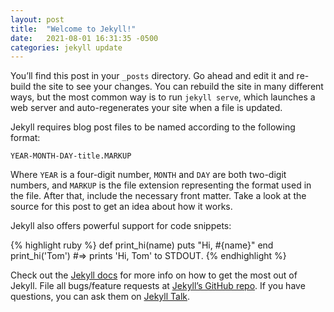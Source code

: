 ```yaml
---
layout: post
title:  "Welcome to Jekyll!"
date:   2021-08-01 16:31:35 -0500
categories: jekyll update
---
```

You’ll find this post in your `_posts` directory. Go ahead and edit it and re-build the site to see your changes. 
You can rebuild the site in many different ways, but the most common way is to run `jekyll serve`, which launches a web 
server and auto-regenerates your site when a file is updated.

Jekyll requires blog post files to be named according to the following format:

`YEAR-MONTH-DAY-title.MARKUP`

Where `YEAR` is a four-digit number, `MONTH` and `DAY` are both two-digit numbers, and `MARKUP` is the file extension 
representing the format used in the file. After that, include the necessary front matter. Take a look at the source for 
this post to get an idea about how it works.

Jekyll also offers powerful support for code snippets:

{% highlight ruby %}
def print_hi(name)
  puts "Hi, #{name}"
end
print_hi('Tom')
#=> prints 'Hi, Tom' to STDOUT.
{% endhighlight %}

Check out the [Jekyll docs][jekyll-docs] for more info on how to get the most out of Jekyll. File all bugs/feature 
requests at [Jekyll’s GitHub repo][jekyll-gh]. If you have questions, you can ask them on [Jekyll Talk][jekyll-talk].

[jekyll-docs]: https://jekyllrb.com/docs/home
[jekyll-gh]:   https://github.com/jekyll/jekyll
[jekyll-talk]: https://talk.jekyllrb.com/
